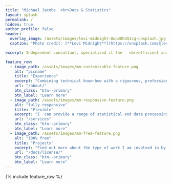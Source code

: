 ```yaml
---
title: "Michael Jacobs  <br>Data & Statistics"
layout: splash
permalink: /
hidden: true
author_profile: false
header:
  overlay_image: /assets/images/levi-midnight-0wuDOhdQ1cg-unsplash.jpg
  caption: "Photo credit: [**Levi Midnight**](https://unsplash.com/@levi_midnight)"   

excerpt: Independent consultant, specialised it the   <br>efficient analysis and interpretation of data.

feature_row:
  - image_path: /assets/images/mm-customizable-feature.png
    alt: "picname"
    title: "Experience"
    excerpt: "Combining technical know-how with a rigourous, professional approach honed over many years, your data is in safe hands."
    url: "/about/"
    btn_class: "btn--primary"
    btn_label: "Learn more"
  - image_path: /assets/images/mm-responsive-feature.png
    alt: "fully responsive"
    title: "Flexible"
    excerpt: "I  can provide a range of statistical and data processing services, aimed at generating new insights to enable informed decision making."
    url: "/services"
    btn_class: "btn--primary"
    btn_label: "Learn more"
  - image_path: /assets/images/mm-free-feature.png
    alt: "100% free"
    title: "Projects"
    excerpt: "Find out more about the type of work I am involved in by looking at some examples of projects I have recently undertaken."
    url: "/docs/license/"
    btn_class: "btn--primary"
    btn_label: "Learn more"      
---
```


{% include feature_row %}

